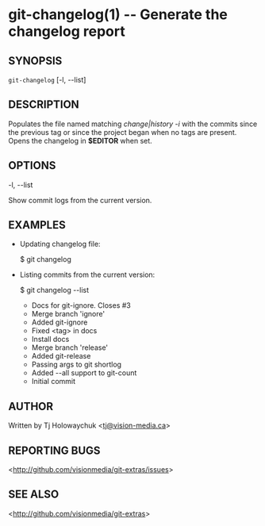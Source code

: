 git-changelog(1) -- Generate the changelog report
=================================================

## SYNOPSIS

`git-changelog` [-l, --list]

## DESCRIPTION

  Populates the file named matching _change|history -i_ with the commits since the previous tag or since the project began when no tags are present. Opens the changelog in **$EDITOR** when set.

## OPTIONS

  -l, --list

  Show commit logs from the current version.

## EXAMPLES

  * Updating changelog file:

    $ git changelog

  * Listing commits from the current version:

    $ git changelog --list

    * Docs for git-ignore. Closes #3
    * Merge branch 'ignore'
    * Added git-ignore
    * Fixed &lt;tag&gt; in docs
    * Install docs
    * Merge branch 'release'
    * Added git-release
    * Passing args to git shortlog
    * Added --all support to git-count
    * Initial commit

## AUTHOR

Written by Tj Holowaychuk &lt;<tj@vision-media.ca>&gt;

## REPORTING BUGS

&lt;<http://github.com/visionmedia/git-extras/issues>&gt;

## SEE ALSO

&lt;<http://github.com/visionmedia/git-extras>&gt;
